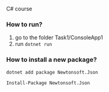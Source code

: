 C# course

### How to run?
1. go to the folder Task1/ConsoleApp1
2. run `dotnet run`


### How to install a new package?
	dotnet add package Newtonsoft.Json

	Install-Package Newtonsoft.Json
